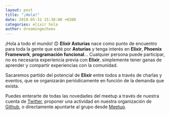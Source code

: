 ```yaml
---
layout: post
title: "¡Hola!"
date: 2018-05-31 15:30:00 +0200
categories: elixir hola
author: dreamingechoes
---
```


¡Hola a todo el mundo! 😊 **Elixir Asturias** nace como punto de encuentro para toda la gente que esté por **Asturias** y tenga interés en **Elixir**, **Phoenix Framework**, **programación funcional**... Cualquier persona puede participar, no es necesaria experiencia previa con **Elixir**, simplemente tener ganas de aprender y compartir experiencias con la comunidad.

Sacaremos partido del potencial de **Elixir** entre todos a través de charlas y eventos, que se organizarán periódicamente en función de la demanda que exista.

Puedes enterarte de todas las novedades del meetup a través de nuestra cuenta de [Twitter](https://twitter.com/ElixirAsturias), proponer una actividad en nuestra organización de [Github](https://github.com/elixirasturias), o directamente apuntarte al grupo desde [Meetup](https://www.meetup.com/Elixir-Asturias/).
